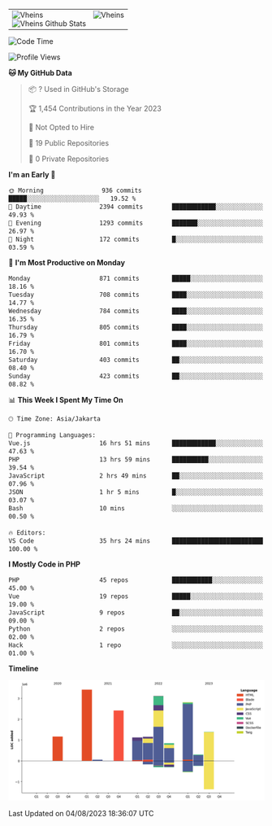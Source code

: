 <table>
  <tr>
    <td valign="top">
      <img src="https://github-readme-streak-stats.herokuapp.com/?user=Vheins&" alt="Vheins" /><br/>
      <img src="https://github-readme-stats.vercel.app/api?username=vheins&count_private=true&show_icons=true" alt="Vheins Github Stats">
    </td>
    <td valign="top">
      <img src="https://github-readme-stats.vercel.app/api/top-langs/?username=Vheins&count_private=true" alt="Vheins" /><br/>
    </td>
  </tr>
</table>

<!--START_SECTION:waka-->
![Code Time](http://img.shields.io/badge/Code%20Time-473%20hrs%2056%20mins-blue)

![Profile Views](http://img.shields.io/badge/Profile%20Views-0-blue)

**🐱 My GitHub Data** 

> 📦 ? Used in GitHub's Storage 
 > 
> 🏆 1,454 Contributions in the Year 2023
 > 
> 🚫 Not Opted to Hire
 > 
> 📜 19 Public Repositories 
 > 
> 🔑 0 Private Repositories 
 > 
**I'm an Early 🐤** 

```text
🌞 Morning                936 commits         █████░░░░░░░░░░░░░░░░░░░░   19.52 % 
🌆 Daytime                2394 commits        ████████████░░░░░░░░░░░░░   49.93 % 
🌃 Evening                1293 commits        ███████░░░░░░░░░░░░░░░░░░   26.97 % 
🌙 Night                  172 commits         █░░░░░░░░░░░░░░░░░░░░░░░░   03.59 % 
```
📅 **I'm Most Productive on Monday** 

```text
Monday                   871 commits         █████░░░░░░░░░░░░░░░░░░░░   18.16 % 
Tuesday                  708 commits         ████░░░░░░░░░░░░░░░░░░░░░   14.77 % 
Wednesday                784 commits         ████░░░░░░░░░░░░░░░░░░░░░   16.35 % 
Thursday                 805 commits         ████░░░░░░░░░░░░░░░░░░░░░   16.79 % 
Friday                   801 commits         ████░░░░░░░░░░░░░░░░░░░░░   16.70 % 
Saturday                 403 commits         ██░░░░░░░░░░░░░░░░░░░░░░░   08.40 % 
Sunday                   423 commits         ██░░░░░░░░░░░░░░░░░░░░░░░   08.82 % 
```


📊 **This Week I Spent My Time On** 

```text
🕑︎ Time Zone: Asia/Jakarta

💬 Programming Languages: 
Vue.js                   16 hrs 51 mins      ████████████░░░░░░░░░░░░░   47.63 % 
PHP                      13 hrs 59 mins      ██████████░░░░░░░░░░░░░░░   39.54 % 
JavaScript               2 hrs 49 mins       ██░░░░░░░░░░░░░░░░░░░░░░░   07.96 % 
JSON                     1 hr 5 mins         █░░░░░░░░░░░░░░░░░░░░░░░░   03.07 % 
Bash                     10 mins             ░░░░░░░░░░░░░░░░░░░░░░░░░   00.50 % 

🔥 Editors: 
VS Code                  35 hrs 24 mins      █████████████████████████   100.00 % 
```

**I Mostly Code in PHP** 

```text
PHP                      45 repos            ███████████░░░░░░░░░░░░░░   45.00 % 
Vue                      19 repos            █████░░░░░░░░░░░░░░░░░░░░   19.00 % 
JavaScript               9 repos             ██░░░░░░░░░░░░░░░░░░░░░░░   09.00 % 
Python                   2 repos             ░░░░░░░░░░░░░░░░░░░░░░░░░   02.00 % 
Hack                     1 repo              ░░░░░░░░░░░░░░░░░░░░░░░░░   01.00 % 
```



**Timeline**

![Lines of Code chart](https://raw.githubusercontent.com/vheins/vheins/main/assets/bar_graph.png)


 Last Updated on 04/08/2023 18:36:07 UTC
<!--END_SECTION:waka-->
